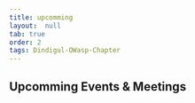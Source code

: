 ```yaml
---
title: upcomming
layout:  null
tab: true
order: 2
tags: Dindigul-OWasp-Chapter
---
```


## Upcomming Events & Meetings

